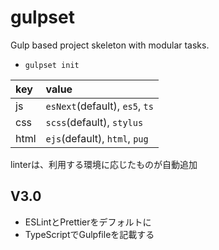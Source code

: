 # gulpset

Gulp based project skeleton with modular tasks.

- `gulpset init`

| key | value |
| :-- | :-- |
| js | `esNext`(default), `es5`, `ts` |
| css | `scss`(default), `stylus` |
| html | `ejs`(default), `html`, `pug` |

linterは、利用する環境に応じたものが自動追加


## V3.0

- ESLintとPrettierをデフォルトに
- TypeScriptでGulpfileを記載する
